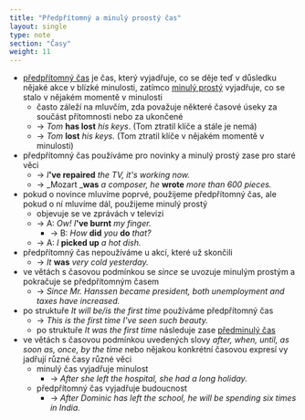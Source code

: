 ```yaml
---
title: "Předpřítomný a minulý proostý čas"
layout: single
type: note
section: "Časy"
weight: 11
---
```

- [předpřítomný čas](/notes/research/english/present-perfect) je čas, který vyjadřuje, co se děje teď v důsledku nějaké akce v blízké minulosti, zatímco [minulý prostý](/notes/research/english/past-simple) vyjadřuje, co se stalo v nějakém momentě v minulosti
    - často záleží na mluvčím, zda považuje některé časové úseky za součást přítomnosti nebo za ukončené
    - -> _Tom_ **has lost** _his keys_. (Tom ztratil klíče a stále je nemá)
    - -> _Tom_ **lost** _his keys._ (Tom ztratil klíče v nějakém momentě v minulosti)
- předpřítomný čas používáme pro novinky a minulý prostý zase pro staré věci
    - -> _I_**'ve repaired** _the TV, it's working now._
    - -> _Mozart _**was** _a composer, he_ **wrote** _more than 600 pieces._
- pokud o novince mluvíme poprvé, použijeme předpřítomný čas, ale pokud o ní mluvíme dál, použijeme minulý prostý
    - objevuje se ve zprávách v televizi
    - -> A: _Ow! I_**'ve burnt** _my finger._
        - -> B: _How_ **did** _you_ **do** _that?_
    - -> A: _I_ **picked up** _a hot dish._
- předpřítomný čas nepoužíváme u akcí, které už skončili
    - -> _It_ **was** _very cold yesterday._
- ve větách s časovou podmínkou se _since_ se uvozuje minulým prostým a pokračuje se předpřítomným časem
    - -> _Since Mr. Hanssen became president, both unemployment and taxes have increased._
- po struktuře _It will be/is the first time_ používáme předpřítomný čas
    - -> _This is the first time I've seen such beauty._
    - po struktuře _It was the first time_ následuje zase [předminulý čas](/notes/research/english/past-perfect)
- ve větách s časovou podmínkou uvedených slovy _after, when, until, as soon as, once, by the time_ nebo nějakou konkrétní časovou expresí vy jadřují různé časy různé věci
    - minulý čas vyjadřuje minulost
        - -> _After she left the hospital, she had a long holiday._
    - předpřítomný čas vyjadřuje budoucnost
        - -> _After Dominic has left the school, he will be spending six times in India._